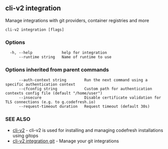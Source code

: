 ## cli-v2 integration

Manage integrations with git providers, container registries and more

```
cli-v2 integration [flags]
```

### Options

```
  -h, --help             help for integration
      --runtime string   Name of runtime to use
```

### Options inherited from parent commands

```
      --auth-context string        Run the next command using a specific authentication context
      --cfconfig string            Custom path for authentication contexts config file (default "/home/user")
      --insecure                   Disable certificate validation for TLS connections (e.g. to g.codefresh.io)
      --request-timeout duration   Request timeout (default 30s)
```

### SEE ALSO

* [cli-v2](cli-v2.md)	 - cli-v2 is used for installing and managing codefresh installations using gitops
* [cli-v2 integration git](cli-v2_integration_git.md)	 - Manage your git integrations

